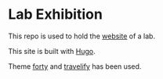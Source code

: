 # Lab Exhibition
This repo is used to hold the [website](bhcax.com) of a lab.  

This site is built with [Hugo](https://gohugo.io/).  

Theme [forty](https://themes.gohugo.io/forty/) and [travelify](https://themes.gohugo.io/hugo-travelify-theme/) has been used.
